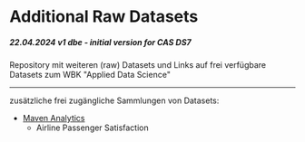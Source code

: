 # Additional Raw Datasets  
##### 22.04.2024 v1 dbe - initial version for CAS DS7


Repository mit weiteren (raw) Datasets und Links auf frei verfügbare Datasets zum WBK "Applied Data Science"

--- 

zusätzliche frei zugängliche Sammlungen von Datasets: 

+ [Maven Analytics](https://mavenanalytics.io/data-playground)
	* Airline Passenger Satisfaction